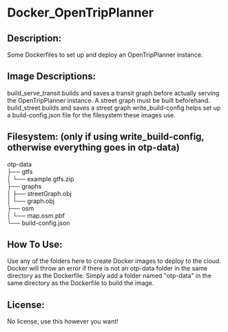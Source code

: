 # Docker_OpenTripPlanner
## Description:
Some Dockerfiles to set up and deploy an OpenTripPlanner instance.
## Image Descriptions:
build_serve_transit builds and saves a transit graph before actually serving the OpenTripPlanner instance. A street graph must be built beforehand.  
build_street builds and saves a street graph
write_build-config helps set up a build-config.json file for the filesystem these images use.
## Filesystem: (only if using write_build-config, otherwise everything goes in otp-data)
otp-data  
├── gtfs  
│   └── example.gtfs.zip  
├── graphs  
│   ├── streetGraph.obj  
│   └── graph.obj  
├── osm  
│   └── map.osm.pbf  
└── build-config.json  
## How To Use:
Use any of the folders here to create Docker images to deploy to the cloud.  
Docker will throw an error if there is not an otp-data folder in the same directory as the Dockerfile. Simply add a folder named "otp-data" in the same directory as the Dockerfile to build the image. 
## License:
No license, use this however you want!
